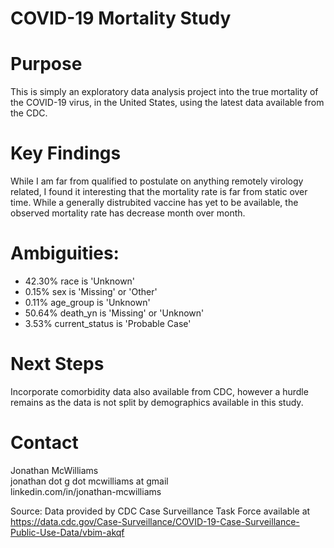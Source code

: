 # COVID-19 Mortality Study

# Purpose
This is simply an exploratory data analysis project into the true mortality of the COVID-19 virus, in the United States, using the latest data available from the CDC.

# Key Findings
While I am far from qualified to postulate on anything remotely virology related, I found it interesting that the mortality rate is far from static over time. While a generally distrubited vaccine has yet to be available, the observed mortality rate has decrease month over month.

# Ambiguities:
* 42.30% race is 'Unknown'
* 0.15% sex is 'Missing' or 'Other'
* 0.11% age_group is 'Unknown'
* 50.64% death_yn is 'Missing' or 'Unknown'
* 3.53% current_status is 'Probable Case'



# Next Steps
Incorporate comorbidity data also available from CDC, however a hurdle remains as the data is not split by demographics available in this study.

# Contact
Jonathan McWilliams\
jonathan dot g dot mcwilliams at gmail\
linkedin.com/in/jonathan-mcwilliams

Source: Data provided by CDC Case Surveillance Task Force available at https://data.cdc.gov/Case-Surveillance/COVID-19-Case-Surveillance-Public-Use-Data/vbim-akqf


